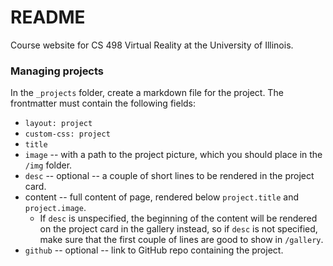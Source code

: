 # README

Course website for CS 498 Virtual Reality at the University of Illinois.

### Managing projects

In the `_projects` folder, create a markdown file for the project. The frontmatter must contain the following fields:

- `layout: project`
- `custom-css: project`
- `title`
- `image` -- with a path to the project picture, which you should place in the `/img` folder.
- `desc` -- optional -- a couple of short lines to be rendered in the project card.
- content -- full content of page, rendered below `project.title` and `project.image`.
	- If `desc` is unspecified, the beginning of the content will be rendered on the project card in the gallery instead, so if `desc` is not specified, make sure that the first couple of lines are good to show in `/gallery`.
- `github` -- optional -- link to GitHub repo containing the project.